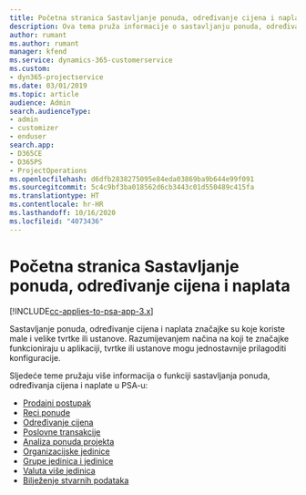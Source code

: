 ```yaml
---
title: Početna stranica Sastavljanje ponuda, određivanje cijena i naplata
description: Ova tema pruža informacije o sastavljanju ponuda, određivanju cijena i naplati.
author: rumant
ms.author: rumant
manager: kfend
ms.service: dynamics-365-customerservice
ms.custom:
- dyn365-projectservice
ms.date: 03/01/2019
ms.topic: article
audience: Admin
search.audienceType:
- admin
- customizer
- enduser
search.app:
- D365CE
- D365PS
- ProjectOperations
ms.openlocfilehash: d6dfb2838275095e84eda03869ba9b644e99f091
ms.sourcegitcommit: 5c4c9bf3ba018562d6cb3443c01d550489c415fa
ms.translationtype: HT
ms.contentlocale: hr-HR
ms.lasthandoff: 10/16/2020
ms.locfileid: "4073436"
---
```

# <a name="quoting-pricing-and-billing-home-page"></a>Početna stranica Sastavljanje ponuda, određivanje cijena i naplata

[!INCLUDE[cc-applies-to-psa-app-3.x](../includes/cc-applies-to-psa-app-3x.md)]

Sastavljanje ponuda, određivanje cijena i naplata značajke su koje koriste male i velike tvrtke ili ustanove. Razumijevanjem načina na koji te značajke funkcioniraju u aplikaciji, tvrtke ili ustanove mogu jednostavnije prilagoditi konfiguracije.

Sljedeće teme pružaju više informacija o funkciji sastavljanja ponuda, određivanja cijena i naplate u PSA-u:

- [Prodajni postupak](basic-sales-process.md)
- [Reci ponude](basic-quote-lines.md)
- [Određivanje cijena](basic-pricing.md)
- [Poslovne transakcije](basic-business-transactions.md)
- [Analiza ponuda projekta](basic-analyzing-quotes.md)
- [Organizacijske jedinice](advanced-organizational.md)
- [Grupe jedinica i jedinice](advanced-units.md)
- [Valuta više jedinica](advanced-currency.md)
- [Bilježenje stvarnih podataka](advanced-actuals.md)
